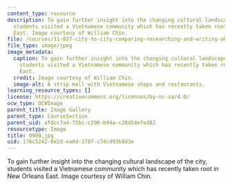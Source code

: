 ```yaml
---
content_type: resource
description: To gain further insight into the changing cultural landscape of the city,
  students visited a Vietnamese community which has recently taken root in New Orleans
  East. Image courtesy of William Chin.
file: /courses/11-027-city-to-city-comparing-researching-and-writing-about-cities-new-orleans-spring-2011/176c52420e2dea0d378fc74cd93b8d3e_0909.jpg
file_type: image/jpeg
image_metadata:
  caption: To gain further insight into the changing cultural landscape of the city,
    students visited a Vietnamese community which has recently taken root in New Orleans
    East.
  credit: Image courtesy of William Chin.
  image-alt: A strip mall with Vietnamese shops and restaurants.
learning_resource_types: []
license: https://creativecommons.org/licenses/by-nc-sa/4.0/
ocw_type: OCWImage
parent_title: Image Gallery
parent_type: CourseSection
parent_uid: afdcc7a4-75bc-c296-b94a-c28d54efed82
resourcetype: Image
title: 0909.jpg
uid: 176c5242-0e2d-ea0d-378f-c74cd93b8d3e
---
```

To gain further insight into the changing cultural landscape of the city, students visited a Vietnamese community which has recently taken root in New Orleans East. Image courtesy of William Chin.
